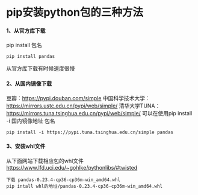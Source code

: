 # pip安装python包的三种方法

#### 1、从官方库下载

pip install 包名

```
pip install pandas
```
从官方库下载有时候速度很慢

#### 2、从国内镜像下载

豆瓣：https://pypi.douban.com/simple
中国科学技术大学：https://mirrors.ustc.edu.cn/pypi/web/simple/
清华大学TUNA：https://mirrors.tuna.tsinghua.edu.cn/pypi/web/simple/
可以在使用pip install -i 国内镜像地址 包名

```
pip install -i https://pypi.tuna.tsinghua.edu.cn/simple pandas
```

#### 3、安装whl文件

从下面网站下载相应包的whl文件
https://www.lfd.uci.edu/~gohlke/pythonlibs/#twisted

```
下载 pandas‑0.23.4‑cp36‑cp36m‑win_amd64.whl
pip intall whl的地址/pandas‑0.23.4‑cp36‑cp36m‑win_amd64.whl
```


